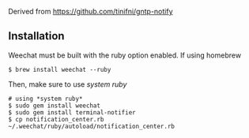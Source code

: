 Derived from https://github.com/tinifni/gntp-notify

Installation 
------------

Weechat must be built with the ruby option enabled.  If using homebrew

    $ brew install weechat --ruby
    
Then, make sure to use *system ruby*

    # using *system ruby*
    $ sudo gem install weechat
    $ sudo gem install terminal-notifier
    $ cp notification_center.rb ~/.weechat/ruby/autoload/notification_center.rb

